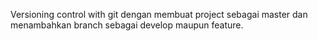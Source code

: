 Versioning control with git dengan membuat project sebagai master dan menambahkan branch sebagai develop maupun feature.
